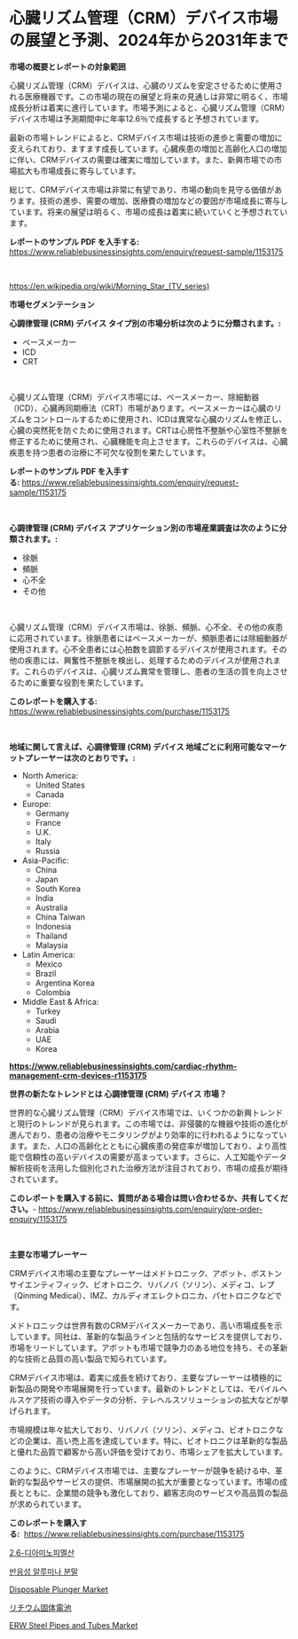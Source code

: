 <p><h1>心臓リズム管理（CRM）デバイス市場の展望と予測、2024年から2031年まで</h1></p><p><strong>市場の概要とレポートの対象範囲</strong></p>
<p><p>心臓リズム管理（CRM）デバイスは、心臓のリズムを安定させるために使用される医療機器です。この市場の現在の展望と将来の見通しは非常に明るく、市場成長分析は着実に進行しています。市場予測によると、心臓リズム管理（CRM）デバイス市場は予測期間中に年率12.6％で成長すると予想されています。</p><p>最新の市場トレンドによると、CRMデバイス市場は技術の進歩と需要の増加に支えられており、ますます成長しています。心臓疾患の増加と高齢化人口の増加に伴い、CRMデバイスの需要は確実に増加しています。また、新興市場での市場拡大も市場成長に寄与しています。</p><p>総じて、CRMデバイス市場は非常に有望であり、市場の動向を見守る価値があります。技術の進歩、需要の増加、医療費の増加などの要因が市場成長に寄与しています。将来の展望は明るく、市場の成長は着実に続いていくと予想されています。</p></p>
<p><strong>レポートのサンプル PDF を入手する:</strong> <a href="https://www.reliablebusinessinsights.com/enquiry/request-sample/1153175">https://www.reliablebusinessinsights.com/enquiry/request-sample/1153175</a></p>
<p>&nbsp;</p>
<p><a href="https://en.wikipedia.org/wiki/Morning_Star_(TV_series)">https://en.wikipedia.org/wiki/Morning_Star_(TV_series)</a></p>
<p><strong>市場セグメンテーション</strong></p>
<p><strong>心調律管理 (CRM) デバイス タイプ別の市場分析は次のように分類されます。:</strong></p>
<p><ul><li>ペースメーカー</li><li>ICD</li><li>CRT</li></ul></p>
<p>&nbsp;</p>
<p><p>心臓リズム管理（CRM）デバイス市場には、ペースメーカー、除細動器（ICD）、心臓再同期療法（CRT）市場があります。ペースメーカーは心臓のリズムをコントロールするために使用され、ICDは異常な心臓のリズムを修正し、心臓の突然死を防ぐために使用されます。CRTは心房性不整脈や心室性不整脈を修正するために使用され、心臓機能を向上させます。これらのデバイスは、心臓疾患を持つ患者の治療に不可欠な役割を果たしています。</p></p>
<p><strong>レポートのサンプル PDF を入手する:</strong>&nbsp;<a href="https://www.reliablebusinessinsights.com/enquiry/request-sample/1153175">https://www.reliablebusinessinsights.com/enquiry/request-sample/1153175</a></p>
<p>&nbsp;</p>
<p><strong> 心調律管理 (CRM) デバイス アプリケーション別の市場産業調査は次のように分類されます。:</strong></p>
<p><ul><li>徐脈</li><li>頻脈</li><li>心不全</li><li>その他</li></ul></p>
<p>&nbsp;</p>
<p><p>心臓リズム管理（CRM）デバイス市場は、徐脈、頻脈、心不全、その他の疾患に応用されています。徐脈患者にはペースメーカーが、頻脈患者には除細動器が使用されます。心不全患者には心拍数を調節するデバイスが使用されます。その他の疾患には、興奮性不整脈を検出し、処理するためのデバイスが使用されます。これらのデバイスは、心臓リズム異常を管理し、患者の生活の質を向上させるために重要な役割を果たしています。</p></p>
<p><strong>このレポートを購入する:</strong>&nbsp; <a href="https://www.reliablebusinessinsights.com/purchase/1153175">https://www.reliablebusinessinsights.com/purchase/1153175</a></p>
<p>&nbsp;</p>
<p><strong>地域に関して言えば、心調律管理 (CRM) デバイス 地域ごとに利用可能なマーケットプレーヤーは次のとおりです。:</strong></p>
<p><ul>
    <li>
        North America:
        <ul>
            <li>United States</li>
            <li>Canada</li>
        </ul>
    </li>
    <li>
        Europe:
        <ul>
            <li>Germany</li>
            <li>France</li>
            <li>U.K.</li>
            <li>Italy</li>
            <li>Russia</li>
        </ul>
    </li>
    <li>
        Asia-Pacific:
        <ul>
            <li>China</li>
            <li>Japan</li>
            <li>South Korea</li>
            <li>India</li>
            <li>Australia</li>
            <li>China Taiwan</li>
            <li>Indonesia</li>
            <li>Thailand</li>
            <li>Malaysia</li>
        </ul>
    </li>
    <li>
        Latin America:
        <ul>
            <li>Mexico</li>
            <li>Brazil</li>
            <li>Argentina Korea</li>
            <li>Colombia</li>
        </ul>
    </li>
    <li>
        Middle East & Africa:
        <ul>
            <li>Turkey</li>
            <li>Saudi</li>
            <li>Arabia</li>
            <li>UAE</li>
            <li>Korea</li>
        </ul>
    </li>
    </ul></p>
<p><strong><a href="https://www.reliablebusinessinsights.com/cardiac-rhythm-management-crm-devices-r1153175">https://www.reliablebusinessinsights.com/cardiac-rhythm-management-crm-devices-r1153175</a></strong>&nbsp;</p>
<p><strong>世界の新たなトレンドとは 心調律管理 (CRM) デバイス 市場？</strong></p>
<p><p>世界的な心臓リズム管理（CRM）デバイス市場では、いくつかの新興トレンドと現行のトレンドが見られます。この市場では、非侵襲的な機器や技術の進化が進んでおり、患者の治療やモニタリングがより効率的に行われるようになっています。また、人口の高齢化とともに心臓疾患の発症率が増加しており、より高性能で信頼性の高いデバイスの需要が高まっています。さらに、人工知能やデータ解析技術を活用した個別化された治療方法が注目されており、市場の成長が期待されています。</p></p>
<p><strong>このレポートを購入する前に、質問がある場合は問い合わせるか、共有してください。</strong>- <a href="https://www.reliablebusinessinsights.com/enquiry/pre-order-enquiry/1153175">https://www.reliablebusinessinsights.com/enquiry/pre-order-enquiry/1153175</a></p>
<p>&nbsp;</p>
<p><strong>主要な市場プレーヤー</strong></p>
<p><p>CRMデバイス市場の主要なプレーヤーはメドトロニック、アボット、ボストンサイエンティフィック、ビオトロニク、リバノバ（ソリン）、メディコ、レプ（Qinming Medical）、IMZ、カルディオエレクトロニカ、パセトロニクなどです。 </p><p>メドトロニックは世界有数のCRMデバイスメーカーであり、高い市場成長を示しています。同社は、革新的な製品ラインと包括的なサービスを提供しており、市場をリードしています。アボットも市場で競争力のある地位を持ち、その革新的な技術と品質の高い製品で知られています。</p><p>CRMデバイス市場は、着実に成長を続けており、主要なプレーヤーは積極的に新製品の開発や市場展開を行っています。最新のトレンドとしては、モバイルヘルスケア技術の導入やデータの分析、テレヘルスソリューションの拡大などが挙げられます。</p><p>市場規模は年々拡大しており、リバノバ（ソリン）、メディコ、ビオトロニクなどの企業は、高い売上高を達成しています。特に、ビオトロニクは革新的な製品と優れた品質で顧客から高い評価を受けており、市場シェアを拡大しています。</p><p>このように、CRMデバイス市場では、主要なプレーヤーが競争を続ける中、革新的な製品やサービスの提供、市場展開の拡大が重要となっています。市場の成長とともに、企業間の競争も激化しており、顧客志向のサービスや高品質の製品が求められています。</p></p>
<p><strong>このレポートを購入する:</strong>&nbsp;&nbsp;<a href="https://www.reliablebusinessinsights.com/purchase/1153175">https://www.reliablebusinessinsights.com/purchase/1153175</a></p>
<p><p><a href="https://github.com/regina00882/Market-Research-Report-List-1/blob/main/7365719140240.md">2,6-디아미노피멜산</a></p><p><a href="https://medium.com/@cierrahayes645/2024%EB%85%84%EB%B6%80%ED%84%B0-2031%EB%85%84%EA%B9%8C%EC%A7%80%EC%9D%98-%EB%B0%98%EC%9D%91-%EC%95%8C%EB%A3%A8%EB%AF%B8%EB%82%98-%EB%B6%84%EB%A7%90-%EC%8B%9C%EC%9E%A5-%EC%A0%84%EB%A7%9D-%EB%B0%8F-%EC%98%88%EC%B8%A1-b479b1597267">반응성 알루미나 분말</a></p><p><a href="https://github.com/kosella/Market-Research-Report-List-3/blob/main/disposable-plunger-market.md">Disposable Plunger Market</a></p><p><a href="https://github.com/MosesSpinka1914/Market-Research-Report-List-2/blob/main/8001715134917.md">リチウム固体電池</a></p><p><a href="https://github.com/nathandecarvalho/Market-Research-Report-List-3/blob/main/erw-steel-pipes-and-tubes-market.md">ERW Steel Pipes and Tubes Market</a></p></p>